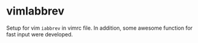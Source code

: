 # vimIabbrev

Setup for vim `iabbrev` in vimrc file.
In addition, some awesome function for fast input were developed.

